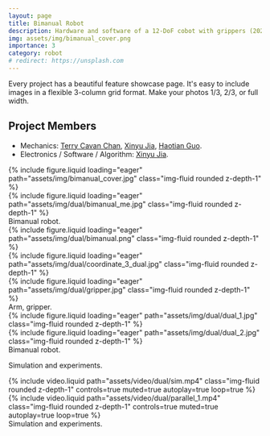 ```yaml
---
layout: page
title: Bimanual Robot
description: Hardware and software of a 12-DoF cobot with grippers (2022)
img: assets/img/bimanual_cover.png
importance: 3
category: robot
# redirect: https://unsplash.com
---
```


Every project has a beautiful feature showcase page.
It's easy to include images in a flexible 3-column grid format.
Make your photos 1/3, 2/3, or full width.

## Project Members
* Mechanics: [Terry Cavan Chan](https://cde.nus.edu.sg/bme/bioroboticslab/author/terry-cavan-chan/), <u>Xinyu Jia</u>, [Haotian Guo](https://cde.nus.edu.sg/bme/bioroboticslab/author/guo-haotian/).
* Electronics / Software / Algorithm: <u>Xinyu Jia</u>.

<div class="row">
    <div class="col-sm mt-3 mt-md-0">
        {% include figure.liquid loading="eager" path="assets/img/bimanual_cover.jpg" class="img-fluid rounded z-depth-1" %}
    </div>
    <div class="col-sm mt-3 mt-md-0">
        {% include figure.liquid loading="eager" path="assets/img/dual/bimanual_me.jpg" class="img-fluid rounded z-depth-1" %}
    </div>
</div>
<div class="caption">
    Bimanual robot.
</div>


<div class="row">
    <div class="col-sm mt-3 mt-md-0">
        {% include figure.liquid loading="eager" path="assets/img/dual/bimanual.png" class="img-fluid rounded z-depth-1" %}
    </div>
    <div class="col-sm mt-3 mt-md-0">
        {% include figure.liquid loading="eager" path="assets/img/dual/coordinate_3_dual.jpg" class="img-fluid rounded z-depth-1" %}
    </div>
    <div class="col-sm mt-3 mt-md-0">
        {% include figure.liquid loading="eager" path="assets/img/dual/gripper.jpg" class="img-fluid rounded z-depth-1" %}
    </div>
</div>
<div class="caption">
    Arm, gripper.
</div>


<div class="row justify-content-sm-center">
    <div class="col-sm-8 mt-3 mt-md-0">
        {% include figure.liquid loading="eager" path="assets/img/dual/dual_1.jpg" class="img-fluid rounded z-depth-1" %}
    </div>
    <div class="col-sm-4 mt-3 mt-md-0">
        {% include figure.liquid loading="eager" path="assets/img/dual/dual_2.jpg" class="img-fluid rounded z-depth-1" %}
    </div>
</div>
<div class="caption">
    Bimanual robot.
</div>


Simulation and experiments.


<div class="row justify-content-sm-center">
    <div class="col-sm-8 mt-3 mt-md-0">
        {% include video.liquid path="assets/video/dual/sim.mp4" class="img-fluid rounded z-depth-1" controls=true muted=true autoplay=true loop=true %}
    </div>
    <div class="col-sm-4 mt-3 mt-md-0">
        {% include video.liquid path="assets/video/dual/parallel_1.mp4" class="img-fluid rounded z-depth-1" controls=true muted=true autoplay=true loop=true %}
    </div>
</div>
<div class="caption">
    Simulation and experiments.
</div>
